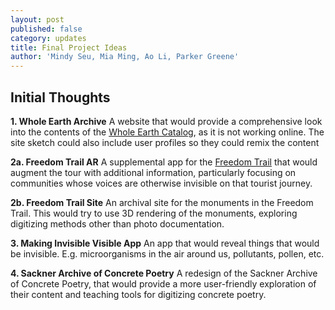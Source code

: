 ```yaml
---
layout: post
published: false
category: updates
title: Final Project Ideas
author: 'Mindy Seu, Mia Ming, Ao Li, Parker Greene'
---
```

## Initial Thoughts

**1. Whole Earth Archive**
A website that would provide a comprehensive look into the contents of the [Whole Earth Catalog](http://www.wholeearth.com/index.php), as it is not working online. The site sketch could also include user profiles so they could remix the content

**2a. Freedom Trail AR**
A supplemental app for the [Freedom Trail](http://www.thefreedomtrail.org/) that would augment the tour with additional information, particularly focusing on communities whose voices are otherwise invisible on that tourist journey. 

**2b. Freedom Trail Site**
An archival site for the monuments in the Freedom Trail. This would try to use 3D rendering of the monuments, exploring  digitizing methods other than photo documentation. 

**3. Making Invisible Visible App**
An app that would reveal things that would be invisible. E.g. microorganisms in the air around us, pollutants, pollen, etc. 

**4. Sackner Archive of Concrete Poetry**
A redesign of the Sackner Archive of Concrete Poetry, that would provide a more user-friendly exploration of their content and teaching tools for digitizing concrete poetry. 

